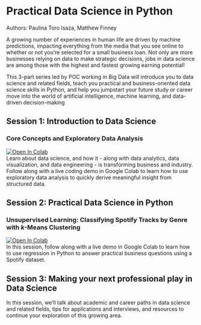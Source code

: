 # Practical Data Science in Python
Authors: Paulina Toro Isaza, Matthew Finney

A growing number of experiences in human life are driven by machine predictions, impacting everything from the media that you see online to whether or not you’re selected for a small business loan. Not only are more businesses relying on data to make strategic decisions, jobs in data science are among those with the highest and fastest growing earning potential!

This 3-part series led by POC working in Big Data will introduce you to data science and related fields, teach you practical and business-oriented data science skills in Python, and help you jumpstart your future study or career move into the world of artificial intelligence, machine learning, and data-driven decision-making

## Session 1: Introduction to Data Science
### Core Concepts and Exploratory Data Analysis
<a href="https://colab.research.google.com/github/MattFinney/practical_data_science_in_python/blob/main/Session_1_Introduction_to_Data_Science.ipynb" target="_parent"><img src="https://colab.research.google.com/assets/colab-badge.svg" alt="Open In Colab"/><a><br>
Learn about data science, and how it - along with data analytics, data visualization, and data engineering - is transforming business and industry. Follow along with a live coding demo in Google Colab to learn how to use exploratory data analysis to quickly derive meaningful insight from structured data.

## Session 2: Practical Data Science in Python
### Unsupervised Learning: Classifying Spotify Tracks by Genre with $k$-Means Clustering
<a href="https://colab.research.google.com/github/MattFinney/practical_data_science_in_python/blob/main/Session_2_Practical_Data_Science.ipynb" target="_parent"><img src="https://colab.research.google.com/assets/colab-badge.svg" alt="Open In Colab"/><a><br>
In this session, follow along with a live demo in Google Colab to learn how to use regression in Python to answer practical business questions using a Spotify dataset.

## Session 3: Making your next professional play in Data Science
In this session, we’ll talk about academic and career paths in data science and related fields, tips for applications and interviews, and resources to continue your exploration of this growing area.
